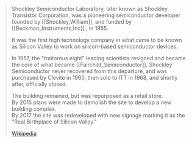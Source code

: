 ﻿---
aliases:
- "Shockley Transistor Corporation"
---

> Shockley Semiconductor Laboratory, later known as Shockley Transistor Corporation, 
> was a pioneering semiconductor developer founded by [[Shockley,William]], 
> and funded by [[Beckman_Instruments,Inc]]., in 1955.  
> 
> It was the first high technology company in what came to be known as Silicon Valley 
> to work on silicon-based semiconductor devices.
>
> In 1957, the "traitorous eight" leading scientists resigned 
> and became the core of what became [[Fairchild_Semiconductor]]. 
> Shockley Semiconductor never recovered from this departure, 
> and was purchased by Clevite in 1960, then sold to ITT in 1968, 
> and shortly after, officially closed.
>
> The building remained, but was repurposed as a retail store.  
> By 2015 plans were made to demolish the site to develop a new building complex.  
> By 2017 the site was redeveloped with new signage 
> marking it as the "Real Birthplace of Silicon Valley."
>
> [Wikipedia](https://en.wikipedia.org/wiki/Shockley%20Semiconductor%20Laboratory)


